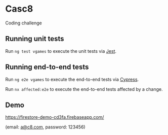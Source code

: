 ﻿# Casc8
Coding challenge


## Running unit tests

Run `ng test vgames` to execute the unit tests via [Jest](https://jestjs.io).


## Running end-to-end tests

Run `ng e2e vgames` to execute the end-to-end tests via [Cypress](https://www.cypress.io).

Run `nx affected:e2e` to execute the end-to-end tests affected by a change.


## Demo

https://firestore-demo-cd3fa.firebaseapp.com/

(email: a@c8.com, password: 123456)
